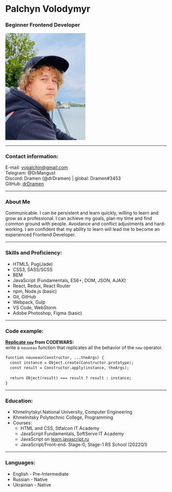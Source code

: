 # Palchyn Volodymyr

### Beginner Frontend Developer

<img src="https://github.com/drDramen/rsschool-cv/blob/gh-pages/my-foto.jpg?raw=true" alt="Palchyn Volodymyr" width="250" >

---

### Contact information:
 
E-mail: vvpalchin@gmail.com  
Telegram: @DrMangust  
Discord: Dramen (@drDramen) | global: Dramen#3453  
GitHub: [drDramen](https://github.com/drDramen)

---

### About Me
Communicable. I can be persistent and learn quickly, willing to learn and grow as a professional. I can achieve my goals, plan my time and find common ground with people. Avoidance and conflict adjustments and hard-working.
I am confident that my ability to learn will lead me to become an experienced Frontend Developer.

---

### Skills and Proficiency:

-   HTML5, Pug(Jade)
-   CSS3, SASS/SCSS
-   BEM
-   JavaScript (Fundamentals, ES6+, DOM, JSON, AJAX)
-   React, Redux, React Router
-   npm, Node.js (basic)
-   Git, GitHub
-   Webpack, Gulp
-   VS Code, WebStorm
-   Adobe Photoshop, Figma (basic)

---

### Code example:

**[Replicate `new`](https://www.codewars.com/kata/5287e858c6b5a9678200083c/javascript) from CODEWARS:**  
write a `nouveau` function that replicates all the behavior of the `new` operator.

```Js
function nouveau(Constructor, ...theArgs) {
  const instance = Object.create(Constructor.prototype);
  const result = Constructor.apply(instance, theArgs);

  return Object(result) === result ? result : instance;
}
```

---

### Education:

-   Khmelnytskyi National University, Computer Engineering
-   Khmelnitsky Polytechnic College, Programming
-   Courses:
    -   HTML and CSS, Stfalcon IT Academy
    -   JavaScript Fundamentals, SoftServe IT Academy
    -   JavaScript on [learn.javascript.ru](https://learn.javascript.ru/)
    -   JavaScript/Front-end. Stage-0, Stage-1 RS School (2022Q1)

---

### Languages:

-   English - Pre-Intermediate
-   Russian - Native
-   Ukrainian - Native
